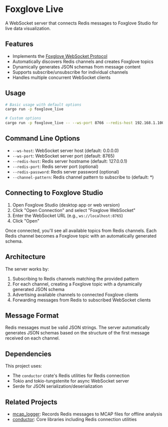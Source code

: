 # Foxglove Live

A WebSocket server that connects Redis messages to Foxglove Studio for live data visualization.

## Features

- Implements the [Foxglove WebSocket Protocol](https://github.com/foxglove/ws-protocol)
- Automatically discovers Redis channels and creates Foxglove topics
- Dynamically generates JSON schemas from message content
- Supports subscribe/unsubscribe for individual channels
- Handles multiple concurrent WebSocket clients

## Usage

```bash
# Basic usage with default options
cargo run -p foxglove_live

# Custom options
cargo run -p foxglove_live -- --ws-port 8766 --redis-host 192.168.1.100 --channel-pattern "channels/*"
```

## Command Line Options

- `--ws-host`: WebSocket server host (default: 0.0.0.0)
- `--ws-port`: WebSocket server port (default: 8765)
- `--redis-host`: Redis server hostname (default: 127.0.0.1)
- `--redis-port`: Redis server port (optional)
- `--redis-password`: Redis server password (optional)
- `--channel-pattern`: Redis channel pattern to subscribe to (default: *)

## Connecting to Foxglove Studio

1. Open Foxglove Studio (desktop app or web version)
2. Click "Open Connection" and select "Foxglove WebSocket"
3. Enter the WebSocket URL (e.g., `ws://localhost:8765`)
4. Click "Open"

Once connected, you'll see all available topics from Redis channels. Each Redis channel becomes a Foxglove topic with an automatically generated schema.

## Architecture

The server works by:

1. Subscribing to Redis channels matching the provided pattern
2. For each channel, creating a Foxglove topic with a dynamically generated JSON schema
3. Advertising available channels to connected Foxglove clients
4. Forwarding messages from Redis to subscribed WebSocket clients

## Message Format

Redis messages must be valid JSON strings. The server automatically generates JSON schemas based on the structure of the first message received on each channel.

## Dependencies

This project uses:
- The `conductor` crate's Redis utilities for Redis connection
- Tokio and tokio-tungstenite for async WebSocket server
- Serde for JSON serialization/deserialization

## Related Projects

- [mcap_logger](../mcap_logger): Records Redis messages to MCAP files for offline analysis
- [conductor](../conductor): Core libraries including Redis connection utilities 